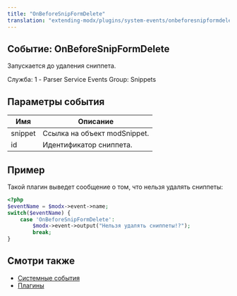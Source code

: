 ```yaml
---
title: "OnBeforeSnipFormDelete"
translation: "extending-modx/plugins/system-events/onbeforesnipformdelete"
---
```


## Событие: OnBeforeSnipFormDelete

Запускается до удаления сниппета.

Служба: 1 - Parser Service Events
Group: Snippets

## Параметры события

| Имя     | Описание                     |
| ------- | ---------------------------- |
| snippet | Ссылка на объект modSnippet. |
| id      | Идентификатор сниппета.      |

## Пример

Такой плагин выведет сообщение о том, что нельзя удалять сниппеты:

``` php
<?php
$eventName = $modx->event->name;
switch($eventName) {
    case 'OnBeforeSnipFormDelete':
        $modx->event->output("Нельзя удалять сниппеты!?");
        break;
}
```

## Смотри также

- [Системные события](extending-modx/plugins/system-events "Системные события")
- [Плагины](extending-modx/plugins "Плагины")
